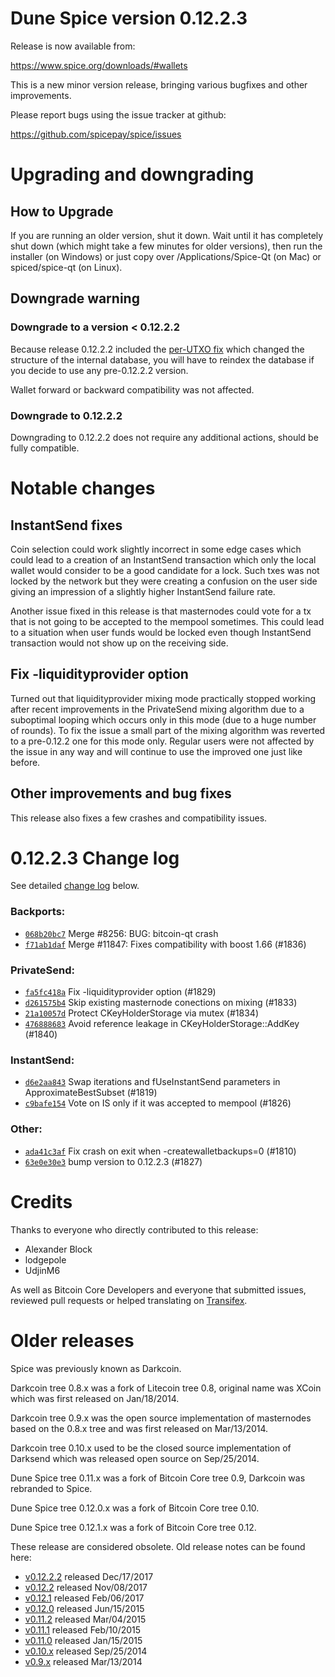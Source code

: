 Dune Spice version 0.12.2.3
==========================

Release is now available from:

  <https://www.spice.org/downloads/#wallets>

This is a new minor version release, bringing various bugfixes and other
improvements.

Please report bugs using the issue tracker at github:

  <https://github.com/spicepay/spice/issues>


Upgrading and downgrading
=========================

How to Upgrade
--------------

If you are running an older version, shut it down. Wait until it has completely
shut down (which might take a few minutes for older versions), then run the
installer (on Windows) or just copy over /Applications/Spice-Qt (on Mac) or
spiced/spice-qt (on Linux).

Downgrade warning
-----------------

### Downgrade to a version < 0.12.2.2

Because release 0.12.2.2 included the [per-UTXO fix](release-notes/spice/release-notes-0.12.2.2.md#per-utxo-fix)
which changed the structure of the internal database, you will have to reindex
the database if you decide to use any pre-0.12.2.2 version.

Wallet forward or backward compatibility was not affected.

### Downgrade to 0.12.2.2

Downgrading to 0.12.2.2 does not require any additional actions, should be
fully compatible.

Notable changes
===============

InstantSend fixes
-----------------

Coin selection could work slightly incorrect in some edge cases which could
lead to a creation of an InstantSend transaction which only the local wallet
would consider to be a good candidate for a lock. Such txes was not locked by
the network but they were creating a confusion on the user side giving an
impression of a slightly higher InstantSend failure rate.

Another issue fixed in this release is that masternodes could vote for a tx
that is not going to be accepted to the mempool sometimes. This could lead to
a situation when user funds would be locked even though InstantSend transaction
would not show up on the receiving side.

Fix -liquidityprovider option
-----------------------------

Turned out that liquidityprovider mixing mode practically stopped working after
recent improvements in the PrivateSend mixing algorithm due to a suboptimal
looping which occurs only in this mode (due to a huge number of rounds). To fix
the issue a small part of the mixing algorithm was reverted to a pre-0.12.2 one
for this mode only. Regular users were not affected by the issue in any way and
will continue to use the improved one just like before.

Other improvements and bug fixes
--------------------------------

This release also fixes a few crashes and compatibility issues.


0.12.2.3 Change log
===================

See detailed [change log](https://github.com/spicepay/spice/compare/v0.12.2.2...spicepay:v0.12.2.3) below.

### Backports:
- [`068b20bc7`](https://github.com/spicepay/spice/commit/068b20bc7) Merge #8256: BUG: bitcoin-qt crash
- [`f71ab1daf`](https://github.com/spicepay/spice/commit/f71ab1daf) Merge #11847: Fixes compatibility with boost 1.66 (#1836)

### PrivateSend:
- [`fa5fc418a`](https://github.com/spicepay/spice/commit/fa5fc418a) Fix -liquidityprovider option (#1829)
- [`d261575b4`](https://github.com/spicepay/spice/commit/d261575b4) Skip existing masternode conections on mixing (#1833)
- [`21a10057d`](https://github.com/spicepay/spice/commit/21a10057d) Protect CKeyHolderStorage via mutex (#1834)
- [`476888683`](https://github.com/spicepay/spice/commit/476888683) Avoid reference leakage in CKeyHolderStorage::AddKey (#1840)

### InstantSend:
- [`d6e2aa843`](https://github.com/spicepay/spice/commit/d6e2aa843) Swap iterations and fUseInstantSend parameters in ApproximateBestSubset (#1819)
- [`c9bafe154`](https://github.com/spicepay/spice/commit/c9bafe154) Vote on IS only if it was accepted to mempool (#1826)

### Other:
- [`ada41c3af`](https://github.com/spicepay/spice/commit/ada41c3af) Fix crash on exit when -createwalletbackups=0 (#1810)
- [`63e0e30e3`](https://github.com/spicepay/spice/commit/63e0e30e3) bump version to 0.12.2.3 (#1827)

Credits
=======

Thanks to everyone who directly contributed to this release:

- Alexander Block
- lodgepole
- UdjinM6

As well as Bitcoin Core Developers and everyone that submitted issues,
reviewed pull requests or helped translating on
[Transifex](https://www.transifex.com/projects/p/spice/).


Older releases
==============

Spice was previously known as Darkcoin.

Darkcoin tree 0.8.x was a fork of Litecoin tree 0.8, original name was XCoin
which was first released on Jan/18/2014.

Darkcoin tree 0.9.x was the open source implementation of masternodes based on
the 0.8.x tree and was first released on Mar/13/2014.

Darkcoin tree 0.10.x used to be the closed source implementation of Darksend
which was released open source on Sep/25/2014.

Dune Spice tree 0.11.x was a fork of Bitcoin Core tree 0.9,
Darkcoin was rebranded to Spice.

Dune Spice tree 0.12.0.x was a fork of Bitcoin Core tree 0.10.

Dune Spice tree 0.12.1.x was a fork of Bitcoin Core tree 0.12.

These release are considered obsolete. Old release notes can be found here:

- [v0.12.2.2](release-notes/spice/release-notes-0.12.2.2.md) released Dec/17/2017
- [v0.12.2](release-notes/spice/release-notes-0.12.2.md) released Nov/08/2017
- [v0.12.1](release-notes/spice/release-notes-0.12.1.md) released Feb/06/2017
- [v0.12.0](release-notes/spice/release-notes-0.12.0.md) released Jun/15/2015
- [v0.11.2](release-notes/spice/release-notes-0.11.2.md) released Mar/04/2015
- [v0.11.1](release-notes/spice/release-notes-0.11.1.md) released Feb/10/2015
- [v0.11.0](release-notes/spice/release-notes-0.11.0.md) released Jan/15/2015
- [v0.10.x](release-notes/spice/release-notes-0.10.0.md) released Sep/25/2014
- [v0.9.x](release-notes/spice/release-notes-0.9.0.md) released Mar/13/2014


